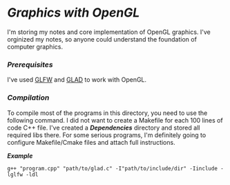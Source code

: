 # *Graphics with OpenGL*

I'm storing my notes and core implementation of OpenGL graphics. I've orginized my notes, so anyone could understand the foundation of computer graphics.

### *Prerequisites*
I've used [GLFW](https://www.glfw.org/download) and [GLAD](https://glad.dav1d.de/) to work with OpenGL.

### *Compilation*
To compile most of the programs in this directory, you need to use the following command. I did not want to create a Makefile for each 100 lines of code C++ file. I've created a ***Dependencies*** directory and stored all required libs there. For some serious programs, I'm definitely going to configure Makefile/Cmake files and attach full instructions.

***Example***
```shell
g++ "program.cpp" "path/to/glad.c" -I"path/to/include/dir" -Iinclude -lglfw -ldl
```

